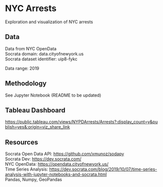 # NYC Arrests

Exploration and visualization of NYC arrests

## Data

Data from NYC OpenData  
Socrata domain: data.cityofnewyork.us  
Socrata dataset identifier: uip8-fykc  
  
Data range: 2019

## Methodology
See Jupyter Notebook (README to be updated)  


## Tableau Dashboard
https://public.tableau.com/views/NYPDArrests/Arrests?:display_count=y&publish=yes&:origin=viz_share_link  

## Resources

Socrata Open Data API: https://github.com/xmunoz/sodapy  
Socrata Dev: https://dev.socrata.com/  
NYC OpenData: https://opendata.cityofnewyork.us/  
Time Series Analysis: https://dev.socrata.com/blog/2019/10/07/time-series-analysis-with-jupyter-notebooks-and-socrata.html  
Pandas, Numpy, GeoPandas  
